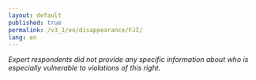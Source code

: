```yaml
---
layout: default
published: true
permalink: /v3_1/en/disappearance/FJI/
lang: en
---
```

_Expert respondents did not provide any specific information about who is especially vulnerable to violations of this right._
